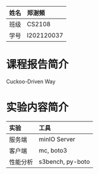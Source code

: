 
|姓名|郑澍頻|
|:---|:---|
|班级|CS2108|
|学号|I202120037|


# 课程报告简介

Cuckoo-Driven Way

# 实验内容简介

|实验|工具|
|:---|:---|
|服务端|minIO Server|
|客户端|mc, boto3|
|性能分析|s3bench, py-boto|
